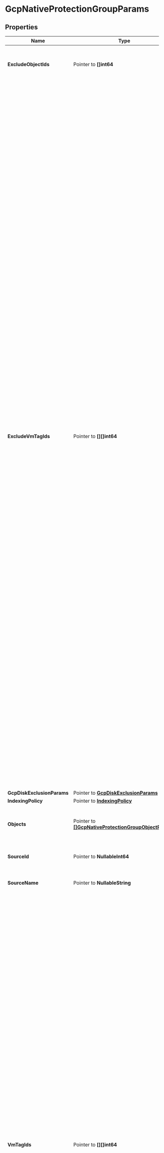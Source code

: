 # GcpNativeProtectionGroupParams

## Properties

Name | Type | Description | Notes
------------ | ------------- | ------------- | -------------
**ExcludeObjectIds** | Pointer to **[]int64** | Specifies the objects to be excluded in the Protection Group. | [optional] 
**ExcludeVmTagIds** | Pointer to **[][]int64** | Array of Arrays of VM Tag Ids that Specify VMs to Exclude. Optionally specify a list of VMs to exclude from protecting by listing Protection Source ids of VM Tags in this two dimensional array. Using this two dimensional array of Tag ids, the Cluster generates a list of VMs to exclude from protecting, which are derived from intersections of the inner arrays and union of the outer array, as shown by the following example. For example a Datacenter is selected to be protected but you want to exclude all the &#39;Former Employees&#39; VMs in the East and West but keep all the VMs for &#39;Former Employees&#39; in the South which are also stored in this Datacenter, by specifying the following tag id array: [ [1000, 2221], [1000, 3031] ], where 1000 is the &#39;Former Employee&#39; VM Tag id, 2221 is the &#39;East&#39; VM Tag id and 3031 is the &#39;West&#39; VM Tag id. The first inner array [1000, 2221] produces a list of VMs that are both tagged with &#39;Former Employees&#39; and &#39;East&#39; (an intersection). The second inner array [1000, 3031] produces a list of VMs that are both tagged with &#39;Former Employees&#39; and &#39;West&#39; (an intersection). The outer array combines the list of VMs from the two inner arrays. The list of resulting VMs are excluded from being protected this Job. | [optional] 
**GcpDiskExclusionParams** | Pointer to [**GcpDiskExclusionParams**](GcpDiskExclusionParams.md) |  | [optional] 
**IndexingPolicy** | Pointer to [**IndexingPolicy**](IndexingPolicy.md) |  | [optional] 
**Objects** | Pointer to [**[]GcpNativeProtectionGroupObjectParams**](GcpNativeProtectionGroupObjectParams.md) | Specifies the objects to be included in the Protection Group. | [optional] 
**SourceId** | Pointer to **NullableInt64** | Specifies the id of the parent of the objects. | [optional] [readonly] 
**SourceName** | Pointer to **NullableString** | Specifies the name of the parent of the objects. | [optional] [readonly] 
**VmTagIds** | Pointer to **[][]int64** | Array of Array of VM Tag Ids that Specify VMs to Protect. Optionally specify a list of VMs to protect by listing Protection Source ids of VM Tags in this two dimensional array. Using this two dimensional array of Tag ids, the Cluster generates a list of VMs to protect which are derived from intersections of the inner arrays and union of the outer array, as shown by the following example. To protect only &#39;Eng&#39; VMs in the East and all the VMs in the West, specify the following tag id array: [ [1101, 2221], [3031] ], where 1101 is the &#39;Eng&#39; VM Tag id, 2221 is the &#39;East&#39; VM Tag id and 3031 is the &#39;West&#39; VM Tag id. The inner array [1101, 2221] produces a list of VMs that are both tagged with &#39;Eng&#39; and &#39;East&#39; (an intersection). The outer array combines the list from the inner array with list of VMs tagged with &#39;West&#39; (a union). The list of resulting VMs are protected by this Protection Group. | [optional] 

## Methods

### NewGcpNativeProtectionGroupParams

`func NewGcpNativeProtectionGroupParams() *GcpNativeProtectionGroupParams`

NewGcpNativeProtectionGroupParams instantiates a new GcpNativeProtectionGroupParams object
This constructor will assign default values to properties that have it defined,
and makes sure properties required by API are set, but the set of arguments
will change when the set of required properties is changed

### NewGcpNativeProtectionGroupParamsWithDefaults

`func NewGcpNativeProtectionGroupParamsWithDefaults() *GcpNativeProtectionGroupParams`

NewGcpNativeProtectionGroupParamsWithDefaults instantiates a new GcpNativeProtectionGroupParams object
This constructor will only assign default values to properties that have it defined,
but it doesn't guarantee that properties required by API are set

### GetExcludeObjectIds

`func (o *GcpNativeProtectionGroupParams) GetExcludeObjectIds() []int64`

GetExcludeObjectIds returns the ExcludeObjectIds field if non-nil, zero value otherwise.

### GetExcludeObjectIdsOk

`func (o *GcpNativeProtectionGroupParams) GetExcludeObjectIdsOk() (*[]int64, bool)`

GetExcludeObjectIdsOk returns a tuple with the ExcludeObjectIds field if it's non-nil, zero value otherwise
and a boolean to check if the value has been set.

### SetExcludeObjectIds

`func (o *GcpNativeProtectionGroupParams) SetExcludeObjectIds(v []int64)`

SetExcludeObjectIds sets ExcludeObjectIds field to given value.

### HasExcludeObjectIds

`func (o *GcpNativeProtectionGroupParams) HasExcludeObjectIds() bool`

HasExcludeObjectIds returns a boolean if a field has been set.

### SetExcludeObjectIdsNil

`func (o *GcpNativeProtectionGroupParams) SetExcludeObjectIdsNil(b bool)`

 SetExcludeObjectIdsNil sets the value for ExcludeObjectIds to be an explicit nil

### UnsetExcludeObjectIds
`func (o *GcpNativeProtectionGroupParams) UnsetExcludeObjectIds()`

UnsetExcludeObjectIds ensures that no value is present for ExcludeObjectIds, not even an explicit nil
### GetExcludeVmTagIds

`func (o *GcpNativeProtectionGroupParams) GetExcludeVmTagIds() [][]int64`

GetExcludeVmTagIds returns the ExcludeVmTagIds field if non-nil, zero value otherwise.

### GetExcludeVmTagIdsOk

`func (o *GcpNativeProtectionGroupParams) GetExcludeVmTagIdsOk() (*[][]int64, bool)`

GetExcludeVmTagIdsOk returns a tuple with the ExcludeVmTagIds field if it's non-nil, zero value otherwise
and a boolean to check if the value has been set.

### SetExcludeVmTagIds

`func (o *GcpNativeProtectionGroupParams) SetExcludeVmTagIds(v [][]int64)`

SetExcludeVmTagIds sets ExcludeVmTagIds field to given value.

### HasExcludeVmTagIds

`func (o *GcpNativeProtectionGroupParams) HasExcludeVmTagIds() bool`

HasExcludeVmTagIds returns a boolean if a field has been set.

### GetGcpDiskExclusionParams

`func (o *GcpNativeProtectionGroupParams) GetGcpDiskExclusionParams() GcpDiskExclusionParams`

GetGcpDiskExclusionParams returns the GcpDiskExclusionParams field if non-nil, zero value otherwise.

### GetGcpDiskExclusionParamsOk

`func (o *GcpNativeProtectionGroupParams) GetGcpDiskExclusionParamsOk() (*GcpDiskExclusionParams, bool)`

GetGcpDiskExclusionParamsOk returns a tuple with the GcpDiskExclusionParams field if it's non-nil, zero value otherwise
and a boolean to check if the value has been set.

### SetGcpDiskExclusionParams

`func (o *GcpNativeProtectionGroupParams) SetGcpDiskExclusionParams(v GcpDiskExclusionParams)`

SetGcpDiskExclusionParams sets GcpDiskExclusionParams field to given value.

### HasGcpDiskExclusionParams

`func (o *GcpNativeProtectionGroupParams) HasGcpDiskExclusionParams() bool`

HasGcpDiskExclusionParams returns a boolean if a field has been set.

### GetIndexingPolicy

`func (o *GcpNativeProtectionGroupParams) GetIndexingPolicy() IndexingPolicy`

GetIndexingPolicy returns the IndexingPolicy field if non-nil, zero value otherwise.

### GetIndexingPolicyOk

`func (o *GcpNativeProtectionGroupParams) GetIndexingPolicyOk() (*IndexingPolicy, bool)`

GetIndexingPolicyOk returns a tuple with the IndexingPolicy field if it's non-nil, zero value otherwise
and a boolean to check if the value has been set.

### SetIndexingPolicy

`func (o *GcpNativeProtectionGroupParams) SetIndexingPolicy(v IndexingPolicy)`

SetIndexingPolicy sets IndexingPolicy field to given value.

### HasIndexingPolicy

`func (o *GcpNativeProtectionGroupParams) HasIndexingPolicy() bool`

HasIndexingPolicy returns a boolean if a field has been set.

### GetObjects

`func (o *GcpNativeProtectionGroupParams) GetObjects() []GcpNativeProtectionGroupObjectParams`

GetObjects returns the Objects field if non-nil, zero value otherwise.

### GetObjectsOk

`func (o *GcpNativeProtectionGroupParams) GetObjectsOk() (*[]GcpNativeProtectionGroupObjectParams, bool)`

GetObjectsOk returns a tuple with the Objects field if it's non-nil, zero value otherwise
and a boolean to check if the value has been set.

### SetObjects

`func (o *GcpNativeProtectionGroupParams) SetObjects(v []GcpNativeProtectionGroupObjectParams)`

SetObjects sets Objects field to given value.

### HasObjects

`func (o *GcpNativeProtectionGroupParams) HasObjects() bool`

HasObjects returns a boolean if a field has been set.

### GetSourceId

`func (o *GcpNativeProtectionGroupParams) GetSourceId() int64`

GetSourceId returns the SourceId field if non-nil, zero value otherwise.

### GetSourceIdOk

`func (o *GcpNativeProtectionGroupParams) GetSourceIdOk() (*int64, bool)`

GetSourceIdOk returns a tuple with the SourceId field if it's non-nil, zero value otherwise
and a boolean to check if the value has been set.

### SetSourceId

`func (o *GcpNativeProtectionGroupParams) SetSourceId(v int64)`

SetSourceId sets SourceId field to given value.

### HasSourceId

`func (o *GcpNativeProtectionGroupParams) HasSourceId() bool`

HasSourceId returns a boolean if a field has been set.

### SetSourceIdNil

`func (o *GcpNativeProtectionGroupParams) SetSourceIdNil(b bool)`

 SetSourceIdNil sets the value for SourceId to be an explicit nil

### UnsetSourceId
`func (o *GcpNativeProtectionGroupParams) UnsetSourceId()`

UnsetSourceId ensures that no value is present for SourceId, not even an explicit nil
### GetSourceName

`func (o *GcpNativeProtectionGroupParams) GetSourceName() string`

GetSourceName returns the SourceName field if non-nil, zero value otherwise.

### GetSourceNameOk

`func (o *GcpNativeProtectionGroupParams) GetSourceNameOk() (*string, bool)`

GetSourceNameOk returns a tuple with the SourceName field if it's non-nil, zero value otherwise
and a boolean to check if the value has been set.

### SetSourceName

`func (o *GcpNativeProtectionGroupParams) SetSourceName(v string)`

SetSourceName sets SourceName field to given value.

### HasSourceName

`func (o *GcpNativeProtectionGroupParams) HasSourceName() bool`

HasSourceName returns a boolean if a field has been set.

### SetSourceNameNil

`func (o *GcpNativeProtectionGroupParams) SetSourceNameNil(b bool)`

 SetSourceNameNil sets the value for SourceName to be an explicit nil

### UnsetSourceName
`func (o *GcpNativeProtectionGroupParams) UnsetSourceName()`

UnsetSourceName ensures that no value is present for SourceName, not even an explicit nil
### GetVmTagIds

`func (o *GcpNativeProtectionGroupParams) GetVmTagIds() [][]int64`

GetVmTagIds returns the VmTagIds field if non-nil, zero value otherwise.

### GetVmTagIdsOk

`func (o *GcpNativeProtectionGroupParams) GetVmTagIdsOk() (*[][]int64, bool)`

GetVmTagIdsOk returns a tuple with the VmTagIds field if it's non-nil, zero value otherwise
and a boolean to check if the value has been set.

### SetVmTagIds

`func (o *GcpNativeProtectionGroupParams) SetVmTagIds(v [][]int64)`

SetVmTagIds sets VmTagIds field to given value.

### HasVmTagIds

`func (o *GcpNativeProtectionGroupParams) HasVmTagIds() bool`

HasVmTagIds returns a boolean if a field has been set.

### SetVmTagIdsNil

`func (o *GcpNativeProtectionGroupParams) SetVmTagIdsNil(b bool)`

 SetVmTagIdsNil sets the value for VmTagIds to be an explicit nil

### UnsetVmTagIds
`func (o *GcpNativeProtectionGroupParams) UnsetVmTagIds()`

UnsetVmTagIds ensures that no value is present for VmTagIds, not even an explicit nil

[[Back to Model list]](../README.md#documentation-for-models) [[Back to API list]](../README.md#documentation-for-api-endpoints) [[Back to README]](../README.md)


